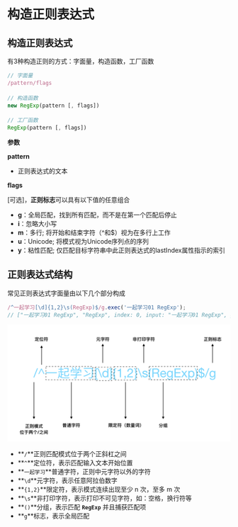 # 构造正则表达式

## 构造正则表达式

有3种构造正则的方式：字面量，构造函数，工厂函数

```javascript
// 字面量
/pattern/flags

// 构造函数
new RegExp(pattern [, flags])

// 工厂函数
RegExp(pattern [, flags])
```

**参数**

**pattern**

* 正则表达式的文本

**flags**

\[可选\]，**正则标志**可以具有以下值的任意组合

* **g**：全局匹配，找到所有匹配，而不是在第一个匹配后停止
* **i**：忽略大小写
* **m**：多行; 将开始和结束字符（^和$）视为在多行上工作
* **u**：Unicode; 将模式视为Unicode序列点的序列
* **y**：粘性匹配; 仅匹配目标字符串中此正则表达式的lastIndex属性指示的索引

## 正则表达式结构

常见正则表达式字面量由以下几个部分构成

```javascript
/^一起学习[\d]{1,2}\s(RegExp)$/g.exec('一起学习01 RegExp');
// ["一起学习01 RegExp", "RegExp", index: 0, input: "一起学习01 RegExp", groups: undefined]
```

![](../.gitbook/assets/image%20%2822%29.png)

* **`/`**正则匹配模式位于两个正斜杠之间
* **`^`**定位符，表示匹配输入文本开始位置
* **`一起学习`**普通字符，正则中元字符以外的字符
* **`\d`**元字符，表示任意阿拉伯数字
* **`{1,2}`**限定符，表示模式连续出现至少 n 次，至多 m 次
* **`\s`**非打印字符，表示打印不可见字符，如：空格，换行符等
* **`()`**分组，表示匹配 **`RegExp`** 并且捕获匹配项
* **`g`**标志，表示全局匹配



